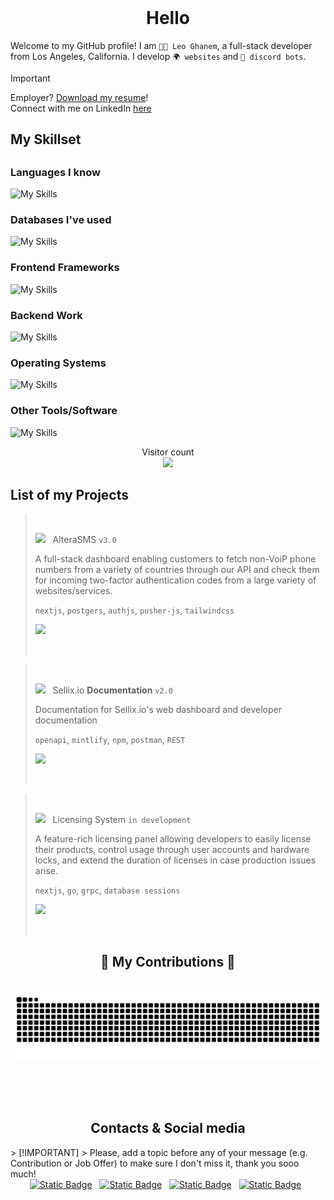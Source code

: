<br />

<h1 align="center">Hello</h1>

Welcome to my GitHub profile! I am `👨‍💻 Leo Ghanem`, a full-stack developer from Los Angeles, California. I develop `🌍 websites` and `🤖 discord bots`.

> [!IMPORTANT]  
> Employer? <a href="https://example.com/" download>Download my resume</a>!<br />
> Connect with me on LinkedIn <a href="https://www.linkedin.com/in/leo-ghanem-8992012b9/" target="_blank">here</a>

<div align="left">
  <h2>My Skillset<h2>
  <h3>Languages I know</h3>
    
  ![My Skills](https://go-skill-icons.vercel.app/api/icons?i=python,javascript,nodejs,typescript,golang,cpp)
  <h3>Databases I've used</h3>
  
  ![My Skills](https://go-skill-icons.vercel.app/api/icons?i=postgres,mysql,prisma,redis,sqlite,mongodb)
  <h3>Frontend Frameworks</h3>
  
  ![My Skills](https://go-skill-icons.vercel.app/api/icons?i=nextjs,react,millionjs,zustand,vite,authjs,fresh,preact,tailwindcss,openapi)
  <h3>Backend Work</h3>
  
  ![My Skills](https://go-skill-icons.vercel.app/api/icons?i=cloudflare,bun,hono,trpc,go,grpc,nginx,ngrok,postman,stripe)
  <h3>Operating Systems</h3>
  
  ![My Skills](https://go-skill-icons.vercel.app/api/icons?i=linux,arch,ubuntu,windows,powershell,wsl)
  <h3>Other Tools/Software</h3>
  
  ![My Skills](https://go-skill-icons.vercel.app/api/icons?i=arcbrowser,discordjs,discord,docker,fleet,githubactions,gitkraken,goland,pm2,vercel,visualstudio,vscode)
  
</div>
<p align="center"> 
  Visitor count<br>
  <img src="https://profile-counter.glitch.me/crspy2/count.svg" />
</p>

## List of my Projects
> &nbsp;
> 
> <img width="18" src="https://alterasms.io/altera_dark.png"> &nbsp; AlteraSMS `v3.0`
>
> A full-stack dashboard enabling customers to fetch non-VoiP phone numbers from a variety of countries through our API and check them for incoming two-factor
authentication codes from a large variety of websites/services.
>
> `nextjs`, `postgers`, `authjs`, `pusher-js`, `tailwindcss`
> 
> <a href="https://github.com/quark-database/"><img src="https://raw.githubusercontent.com/anafro/anafro/main/Buttons/Open-In-Browser.svg" height="28"></a>
> 
> &nbsp;

> &nbsp;
>
> <img width="18" src="https://avatars.githubusercontent.com/u/66204773"> &nbsp; Sellix.io **Documentation** `v2.0`
>
> Documentation for Sellix.io's web dashboard and developer documentation
>
> `openapi`, `mintlify`, `npm`, `postman`, `REST`
>
> <a href="https://sellix.com"><img src="https://raw.githubusercontent.com/anafro/anafro/main/Buttons/Open-In-Browser.svg" height="28"></a>
>
> &nbsp;

> &nbsp;
> 
> <img width="18" src="https://raw.githubusercontent.com/anafro/anafro/main/Logos/Sakurator.svg"> &nbsp; Licensing System `in development`
> 
> A feature-rich licensing panel allowing developers to easily license their products, control usage through user accounts and hardware locks, and extend the duration of licenses
in case production issues arise.
>
> `nextjs`, `go`, `grpc`, `database sessions`
> 
> <a href="https://sakurator.anafro.ru/"><img src="https://raw.githubusercontent.com/anafro/anafro/main/Buttons/Open-In-Browser.svg" height="28"></a>
> 
> &nbsp;

<div align="center">
  <h2>🐍 My Contributions 🐍</h2>
  <br>
  <img alt="snake eating my contributions" src="https://raw.githubusercontent.com/Crspy2/Crspy2/output/github-contribution-grid-snake.svg" />
  
  <br/><br/><br/>
</div>

<h2 align="center">Contacts & Social media</h2>
> [!IMPORTANT]
> Please, add a topic before any of your message (e.g. Contribution or Job Offer) to make sure I don't miss it, thank you sooo much!
<div align="center">
    <a href="mailto:lghanem@usc.edu">
        <img alt="Static Badge" src="https://shields-io.translate.goog/badge/lghanem@usc.edu-white?logo=gmail"></a>
    &nbsp;
    <a href="https://t.me/anafro_ru">
        <img alt="Static Badge" src="https://shields-io.translate.goog/badge/leo-ghanem-8992012b9?logo=linkedin"></a>
    &nbsp;
    <a href="https://discord.com/users/385568884511473664/">
        <img alt="Static Badge" src="https://shields-io.translate.goog/badge/crs.py-7289da?logo=discord&logoColor=white"></a>
    &nbsp;
    <a href="https://x.com/@leoghnm">
        <img alt="Static Badge" src="https://shields-io.translate.goog/badge/leoghnm-black?logo=x&logoColor=white"></a>
    &nbsp;
</div>

<br />
